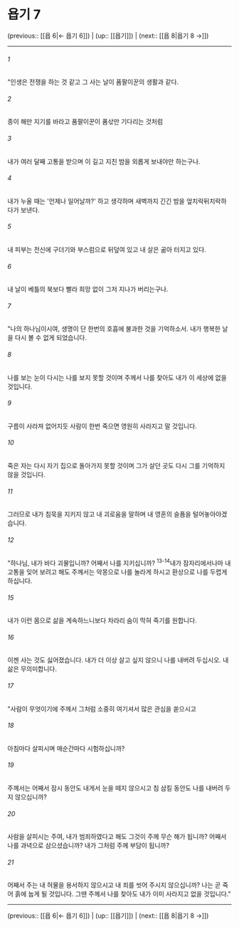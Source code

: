# 욥기 7

(previous:: [[욥 6|← 욥기 6]]) | (up:: [[욥기]]) | (next:: [[욥 8|욥기 8 →]])

***




###### 1 

"인생은 전쟁을 하는 것 같고 그 사는 날이 품팔이꾼의 생활과 같다. 



###### 2 

종이 해만 지기를 바라고 품팔이꾼이 품삯만 기다리는 것처럼 



###### 3 

내가 여러 달째 고통을 받으며 이 길고 지친 밤을 외롭게 보내야만 하는구나. 



###### 4 

내가 누울 때는 '언제나 일어날까?' 하고 생각하며 새벽까지 긴긴 밤을 엎치락뒤치락하다가 보낸다. 



###### 5 

내 피부는 전신에 구더기와 부스럼으로 뒤덮여 있고 내 살은 곪아 터지고 있다. 



###### 6 

내 날이 베틀의 북보다 빨라 희망 없이 그저 지나가 버리는구나. 



###### 7 

"나의 하나님이시여, 생명이 단 한번의 호흡에 불과한 것을 기억하소서. 내가 행복한 날을 다시 볼 수 없게 되었습니다. 



###### 8 

나를 보는 눈이 다시는 나를 보지 못할 것이며 주께서 나를 찾아도 내가 이 세상에 없을 것입니다. 



###### 9 

구름이 사라져 없어지듯 사람이 한번 죽으면 영원히 사라지고 말 것입니다. 



###### 10 

죽은 자는 다시 자기 집으로 돌아가지 못할 것이며 그가 살던 곳도 다시 그를 기억하지 않을 것입니다. 



###### 11 

그러므로 내가 침묵을 지키지 않고 내 괴로움을 말하며 내 영혼의 슬픔을 털어놓아야겠습니다. 



###### 12 

"하나님, 내가 바다 괴물입니까? 어째서 나를 지키십니까? <sup class="versenum">13-14</sup>내가 잠자리에서나마 내 고통을 잊어 보려고 해도 주께서는 악몽으로 나를 놀라게 하시고 환상으로 나를 두렵게 하십니다. 



###### 15 

내가 이런 몸으로 삶을 계속하느니보다 차라리 숨이 막혀 죽기를 원합니다. 



###### 16 

이젠 사는 것도 싫어졌습니다. 내가 더 이상 살고 싶지 않으니 나를 내버려 두십시오. 내 삶은 무의미합니다. 



###### 17 

"사람이 무엇이기에 주께서 그처럼 소중히 여기셔서 많은 관심을 쏟으시고 



###### 18 

아침마다 살피시며 매순간마다 시험하십니까? 



###### 19 

주께서는 어째서 잠시 동안도 내게서 눈을 떼지 않으시고 침 삼킬 동안도 나를 내버려 두지 않으십니까? 



###### 20 

사람을 살피시는 주여, 내가 범죄하였다고 해도 그것이 주께 무슨 해가 됩니까? 어째서 나를 과녁으로 삼으셨습니까? 내가 그처럼 주께 부담이 됩니까? 



###### 21 

어째서 주는 내 허물을 용서하지 않으시고 내 죄를 씻어 주시지 않으십니까? 나는 곧 죽어 흙에 눕게 될 것입니다. 그땐 주께서 나를 찾아도 내가 이미 사라지고 없을 것입니다."

***

(previous:: [[욥 6|← 욥기 6]]) | (up:: [[욥기]]) | (next:: [[욥 8|욥기 8 →]])
